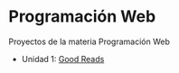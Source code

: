 # Programación Web

Proyectos de la materia Programación Web

- Unidad 1: [Good Reads](https://github.com/ValdezFOmar/GoodReads) 


<!--
vim: set spelllang=es:
-->

